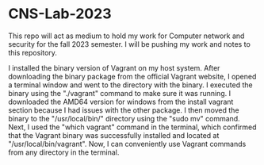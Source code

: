 # CNS-Lab-2023
This repo will act as  medium to hold my work for Computer network and security for the fall 2023 semester. I will be pushing my work and notes to this repository.


I installed the binary version of Vagrant on my host system. After downloading the binary package from the official Vagrant website, I opened a terminal window and went to the directory with the binary. I executed the binary using the "./vagrant" command to make sure it was running. I downloaded the AMD64 version for windows from the install vagrant section because I had issues with the other package. I then moved the binary to the "/usr/local/bin/" directory using the "sudo mv" command. Next, I used the "which vagrant" command in the terminal, which confirmed that the Vagrant binary was successfully installed and located at "/usr/local/bin/vagrant". Now, I can conveniently use Vagrant commands from any directory in the terminal.
